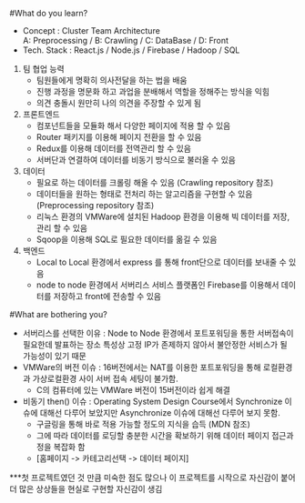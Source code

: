 #What do you learn?
- Concept : Cluster Team Architecture\
  A: Preprocessing / B: Crawling / C: DataBase / D: Front
- Tech. Stack : React.js / Node.js / Firebase / Hadoop / SQL 
  
1. 팀 협업 능력
    - 팀원들에게 명확히 의사전달을 하는 법을 배움
    - 진행 과정을 명문화 하고 과업을 분배해서 역할을 정해주는 방식을 익힘
    - 의견 충돌시 원만히 나의 의견을 주장할 수 있게 됨
2. 프론트엔드
    - 컴포넌트들을 모듈화 해서 다양한 페이지에 적용 할 수 있음
    - Router 패키지를 이용해 페이지 전환을 할 수 있음
    - Redux를 이용해 데이터를 전역관리 할 수 있음
    - 서버단과 연결하여 데이터를 비동기 방식으로 불러올 수 있음
3. 데이터
    - 필요로 하는 데이터를 크롤링 해올 수 있음 (Crawling repository 참조)
    - 데이터들을 원하는 형태로 전처리 하는 알고리즘을 구현할 수 있음 (Preprocessing repository 참조)
    - 리눅스 환경의 VMWare에 설치된 Hadoop 환경을 이용해 빅 데이터를 저장, 관리 할 수 있음
    - Sqoop을 이용해 SQL로 필요한 데이터를 옮길 수 있음
4. 백엔드
    - Local to Local 환경에서 express 를 통해 front단으로 데이터를 보내줄 수 있음
    - node to node 환경에서 서버리스 서비스 플랫폼인 Firebase를 이용해서 데이터를 저장하고 front에 전송할 수 있음

#What are bothering you?

- 서버리스를 선택한 이유 : Node to Node 환경에서 포트포워딩을 통한 서버접속이 필요한데 발표하는 장소 특성상 고정 IP가 존제하지 않아서 불안정한 서비스가 될 가능성이 있기 때문
- VMWare의 버전 이슈 : 16버전에서는 NAT를 이용한 포트포워딩을 통해 로컬환경과 가상로컬환경 사이 서버 접속 세팅이 불가함. 
    - C의 컴퓨터에 있는 VMWare 버전이 15버전이라 쉽게 해결
- 비동기 then() 이슈 : Operating System Design Course에서 Synchronize 이슈에 대해선 다루어 보았지만 Asynchronize 이슈에 대해선 다루어 보지 못함. 
    - 구글링을 통해 바로 적용 가능할 정도의 지식을 습득 (MDN 참조) 
    - 그에 따라 데이터를 로딩할 충분한 시간을 확보하기 위해 데이터 페이지 접근과정을 복잡화 함 
    - [홈페이지 -> 카테고리선택 -> 데이터 페이지]
    

***첫 프로젝트였던 것 만큼 미숙한 점도 많으나 이 프로젝트를 시작으로 자신감이 붙어 더 많은 상상들을 현실로 구현할 자신감이 생김
